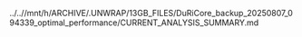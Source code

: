 ../..//mnt/h/ARCHIVE/.UNWRAP/13GB_FILES/DuRiCore_backup_20250807_094339_optimal_performance/CURRENT_ANALYSIS_SUMMARY.md